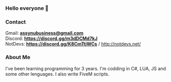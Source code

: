 ### Hello everyone 👋

### Contact
Gmail: **assynubusiness@gmail.com**
<br />
Discord: **https://discord.gg/m3dDCMd7kJ**
<br />
NotDevs: **https://discord.gg/K8CmTtjWCs** / http://notdevs.net/
### About Me
I've been learning programming for 3 years. I'm codding in C#, LUA, JS and some other lenguages. I also write FiveM scripts.
